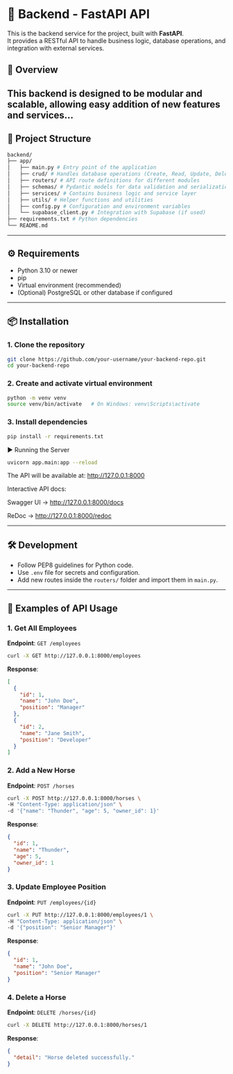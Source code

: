 # 🚀 Backend - FastAPI API

This is the backend service for the project, built with **FastAPI**.  
It provides a RESTful API to handle business logic, database operations, and integration with external services.

## 📖 Overview
This backend is designed to be modular and scalable, allowing easy addition of new features and services...
---

## 📂 Project Structure
```bash
backend/
├── app/
│   ├── main.py # Entry point of the application
│   ├── crud/ # Handles database operations (Create, Read, Update, Delete)
│   ├── routers/ # API route definitions for different modules
│   ├── schemas/ # Pydantic models for data validation and serialization
│   ├── services/ # Contains business logic and service layer
│   ├── utils/ # Helper functions and utilities
│   ├── config.py # Configuration and environment variables
│   └── supabase_client.py # Integration with Supabase (if used)
├── requirements.txt # Python dependencies
└── README.md
```

---

## ⚙️ Requirements

- Python 3.10 or newer
- pip
- Virtual environment (recommended)
- (Optional) PostgreSQL or other database if configured

---

## 📦 Installation

### 1. Clone the repository
```bash
git clone https://github.com/your-username/your-backend-repo.git
cd your-backend-repo
```
### 2. Create and activate virtual environment
```bash
python -m venv venv
source venv/bin/activate   # On Windows: venv\Scripts\activate
```

### 3. Install dependencies
```bash
pip install -r requirements.txt
```

▶️ Running the Server
```bash
uvicorn app.main:app --reload
```
The API will be available at: http://127.0.0.1:8000

Interactive API docs:

Swagger UI → http://127.0.0.1:8000/docs

ReDoc → http://127.0.0.1:8000/redoc

---

## 🛠 Development
- Follow PEP8 guidelines for Python code.
- Use `.env` file for secrets and configuration.
- Add new routes inside the `routers/` folder and import them in `main.py`.

---

## 📘 Examples of API Usage

### 1. Get All Employees
**Endpoint**: `GET /employees`
```bash
curl -X GET http://127.0.0.1:8000/employees
```
**Response**:
```json
[
  {
    "id": 1,
    "name": "John Doe",
    "position": "Manager"
  },
  {
    "id": 2,
    "name": "Jane Smith",
    "position": "Developer"
  }
]
```

### 2. Add a New Horse
**Endpoint**: `POST /horses`
```bash
curl -X POST http://127.0.0.1:8000/horses \
-H "Content-Type: application/json" \
-d '{"name": "Thunder", "age": 5, "owner_id": 1}'
```
**Response**:
```json
{
  "id": 1,
  "name": "Thunder",
  "age": 5,
  "owner_id": 1
}
```

### 3. Update Employee Position
**Endpoint**: `PUT /employees/{id}`
```bash
curl -X PUT http://127.0.0.1:8000/employees/1 \
-H "Content-Type: application/json" \
-d '{"position": "Senior Manager"}'
```
**Response**:
```json
{
  "id": 1,
  "name": "John Doe",
  "position": "Senior Manager"
}
```

### 4. Delete a Horse
**Endpoint**: `DELETE /horses/{id}`
```bash
curl -X DELETE http://127.0.0.1:8000/horses/1
```
**Response**:
```json
{
  "detail": "Horse deleted successfully."
}
```